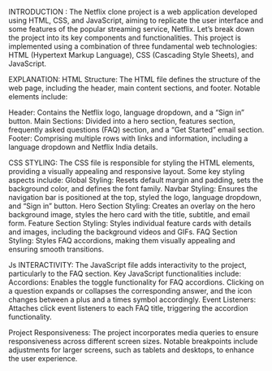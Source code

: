 INTRODUCTION :
The Netflix clone project is a web application developed using HTML, CSS, and JavaScript, aiming to replicate the user interface and some features of the popular streaming service, Netflix.
Let’s break down the project into its key components and functionalities. This project is implemented using a combination of three fundamental web technologies:
HTML (Hypertext Markup Language), CSS (Cascading Style Sheets), and JavaScript.

EXPLANATION:
HTML Structure:
The HTML file defines the structure of the web page, including the header, main content sections, and footer. Notable elements include:

Header: Contains the Netflix logo, language dropdown, and a “Sign in” button.
Main Sections: Divided into a hero section, features section, frequently asked questions (FAQ) section, and a “Get Started” email section.
Footer: Comprising multiple rows with links and information, including a language dropdown and Netflix India details.

CSS STYLING:
The CSS file is responsible for styling the HTML elements, providing a visually appealing and responsive layout. Some key styling aspects include:
Global Styling: Resets default margin and padding, sets the background color, and defines the font family.
Navbar Styling: Ensures the navigation bar is positioned at the top, styled the logo, language dropdown, and “Sign in” button.
Hero Section Styling: Creates an overlay on the hero background image, styles the hero card with the title, subtitle, and email form.
Feature Section Styling: Styles individual feature cards with details and images, including the background videos and GIFs.
FAQ Section Styling: Styles FAQ accordions, making them visually appealing and ensuring smooth transitions.

Js INTERACTIVITY:
The JavaScript file adds interactivity to the project, particularly to the FAQ section. Key JavaScript functionalities include:
Accordions: Enables the toggle functionality for FAQ accordions. Clicking on a question expands or collapses the corresponding answer, and the icon changes between a plus and a times symbol accordingly.
Event Listeners: Attaches click event listeners to each FAQ title, triggering the accordion functionality.

Project Responsiveness:
The project incorporates media queries to ensure responsiveness across different screen sizes. 
Notable breakpoints include adjustments for larger screens, such as tablets and desktops, to enhance the user experience.

